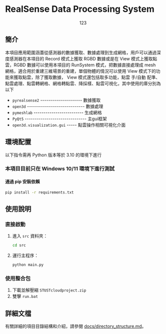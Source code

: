 # RealSense Data Processing System
<div align="center">
123
<div align="left">

## 簡介
本項目應用範圍涵蓋從感測器的數據獲取、數據處理到生成網格，用戶可以通過深度感測器在本項目的 Record 模式上獲取 RGBD 數據或是在 View 模式上獲取點雲，RGBD 數據可以使用本項目的 RunSystem 模式，把數據直接處理成 mesh 網格，適合用於重建三維場景的重建，單個物體的情況可以使用 View 模式下的功能來獲取點雲，除了獲取數據， View 模式還包括取多功能，點雲 手/自動 配準、點雲處理、點雲轉網格、網格轉點雲、降採樣、點雲可視化，其中使用的庫分別為以下
- `pyrealsense2` --------------------- 數據獲取
- `open3d` ----------------------------- 數據處理
- `pymeshlab` ------------------------- 生成網格
- `PyQt5` ------------------------------- 主gui框架
- `open3d.visualization.gui` ----- 點雲操作相關可視化介面

## 環境配置

以下指令需再 Python 版本等於 3.10 的環境下進行

### 本項目目前只在 Windows 10/11 環境下進行測試
#### 通過 pip 安裝依賴 
```bash
pip install -r requirements.txt
```

## 使用說明

### 直接啟動
1. 進入 `src` 資料夾：
    ```bash
    cd src
    ```
    
2. 運行主程序：
    ```bash
    python main.py
    ```
### 使用整合包
1. 下載並解壓縮 `STUSTcloudproject.zip`
2. 雙擊 `run.bat`

## 詳細文檔

有關詳細的項目目錄結構和介紹，請參閱 [docs/directory_structure.md](docs/directory_structure.md)。
